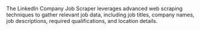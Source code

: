 The LinkedIn Company Job Scraper leverages advanced web scraping techniques to gather relevant job data, including job titles, company names, job descriptions, required qualifications, and location details.
